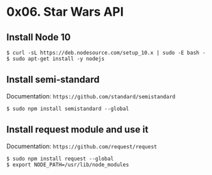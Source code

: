 # 0x06. Star Wars API

## Install Node 10
```
$ curl -sL https://deb.nodesource.com/setup_10.x | sudo -E bash -
$ sudo apt-get install -y nodejs
```

## Install semi-standard
Documentation: ```https://github.com/standard/semistandard```

```$ sudo npm install semistandard --global```

## Install request module and use it
Documentation: ```https://github.com/request/request```
```
$ sudo npm install request --global
$ export NODE_PATH=/usr/lib/node_modules
```